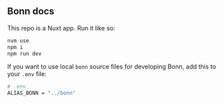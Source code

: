 ## Bonn docs

This repo is a Nuxt app. Run it like so:

```sh
nvm use
npm i
npm run dev
```

If you want to use local `bonn` source files for developing Bonn, add this to your `.env` file:

```sh
# .env
ALIAS_BONN = "../bonn"
```

